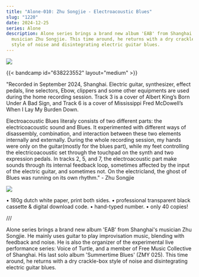 ```yaml
---
title: "Alone-010: Zhu Songjie - Electroacoustic Blues"
slug: "1220"
date: 2024-12-25
series: Alone
description: Alone series brings a brand new album 'EAB' from Shanghai's
  musician Zhu Songjie. This time around, he returns with a dry crackle-box
  style of noise and disintegrating electric guitar blues.
---
```

![](/images/uploads/zhu-songjie_1.jpg)

{{< bandcamp id="638223552" layout="medium" >}}

"Recorded in September 2024, Shanghai. Electric guitar, synthesizer, effect pedals, line selectors, Ebow, clippers and some other equipments are used during the home recording session. Track 3 is a cover of Albert King’s Born Under A Bad Sign, and Track 6 is a cover of Mississippi Fred McDowell’s When I Lay My Burden Down.

Electroacoustic Blues literaly consists of two different parts: the electricoacoustic sound and Blues. It experimented with different ways of disassembly, combination, and interaction between these two elements internally and externally. During the whole recording session, my hands were only on the guitar(mostly for the blues part), while my feet controlling the electricoacoustic set through the touchpad on the synth and two expression pedals. In tracks 2, 5, and 7, the electroacoustic part make sounds through its internal feedback loop, sometimes affected by the input of the electric guitar, and sometimes not. On the electricland, the ghost of Blues was running on its own rhythm." - Zhu Songjie

![](/images/uploads/0038160765_10.jpg)

• 180g dutch white paper, print both sides.
• professional transparent black cassette & digital download code.
• hand-typed number.
• only 40 copies!

///

Alone series brings a brand new album 'EAB' from Shanghai's musician Zhu Songjie. He mainly uses guitar to play improvisation music, blending with feedback and noise. He is also the organizer of the experimental live performance series: Voice of Turtle, and a member of Free Music Collective of Shanghai. His last solo album 'Summertime Blues' (ZMY 025). This time around, he returns with a dry crackle-box style of noise and disintegrating electric guitar blues.
